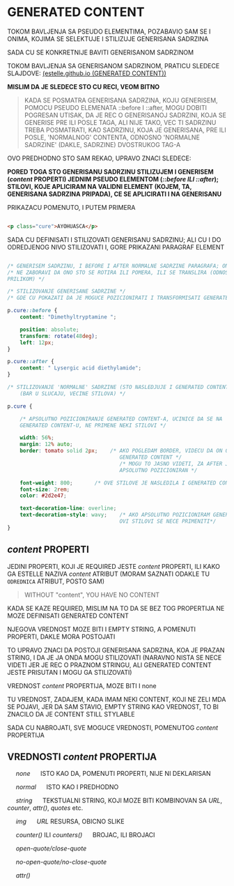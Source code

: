 # GENERATED CONTENT

TOKOM BAVLJENJA SA PSEUDO ELEMENTIMA, POZABAVIO SAM SE I ONIMA, KOJIMA SE SELEKTUJE I STILIZUJE GENERISANA SADRZINA

SADA CU SE KONKRETNIJE BAVITI GENERISANOM SADRZINOM

TOKOM BAVLJENJA SA GENERISANOM SADRZINOM, PRATICU SLEDECE SLAJDOVE: [(estelle.github.io (GENERATED CONTENT))](https://estelle.github.io/cssmastery/generated/#slide1)

**MISLIM DA JE SLEDECE STO CU RECI, VEOM BITNO**

> KADA SE POSMATRA GENERISANA SADRZINA, KOJU GENERISEM, POMOCU PSEUDO ELEMENATA ::before I ::after, MOGU DOBITI POGRESAN UTISAK, DA JE REC O GENERISANOJ SADRZINI, KOJA SE GENERISE PRE ILI POSLE TAGA, ALI NIJE TAKO, VEC TI SADRZINU TREBA POSMATRATI, KAO SADRZINU, KOJA JE GENERISANA, PRE ILI POSLE, 'NORMALNOG' CONTENTA, ODNOSNO 'NORMALNE SADRZINE' (DAKLE, SADRZINE) DVOSTRUKOG TAG-A

OVO PREDHODNO STO SAM REKAO, UPRAVO ZNACI SLEDECE:

**PORED TOGA STO GENERISANU SADRZINU STILIZUJEM I GENERISEM (*content* PROPERTI) JEDNIM PSEUDO ELEMENTOM (*::before ILI ::after*); STILOVI, KOJE APLICIRAM NA VALIDNI ELEMENT (KOJEM, TA, GENERISANA SADRZINA PRIPADA), CE SE APLICIRATI I NA GENERISANU**

PRIKAZACU POMENUTO, I PUTEM PRIMERA

```HTML

<p class="cure">AYOHUASCA</p>

```

SADA CU DEFINISATI I STILIZOVATI GENERISANU SADRZINU; ALI CU I DO ODREDJENOG NIVO STILIZOVATI I, GORE PRIKAZANI PARAGRAF ELEMENT

```CSS

/* GENERISEM SADRZINU, I BEFORE I AFTER NORMALNE SADRZINE PARAGRAFA; ONDA JE ROTIRAM */
/* NE ZABORAVI DA ONO STO SE ROTIRA ILI POMERA, ILI SE TRANSLIRA (ODNOSNO SVE STO SE TRANSFORMISE) MORA BITI APSOLUTNO POSITIONED (OVIM CU SE NAROCITO POZABAVITI DRUGOM
PRILIKOM) */

/* STILIZOVANJE GENERISANE SADRZINE */
/* GDE CU POKAZATI DA JE MOGUCE POZICIONIRATI I TRANSFORMISATI GENERATED CONTENT */

p.cure::before {
    content: "Dimethyltryptamine ";

    position: absolute;
    transform: rotate(48deg);
    left: 12px;
}

p.cure::after {
    content: " Lysergic acid diethylamide";
}

/* STILIZOVANJE 'NORMALNE' SADRZINE (STO NASLEDJUJE I GENERATED CONTENT 
    (BAR U SLUCAJU, VECINE STILOVA) */

p.cure {

    /* APSOLUTNO POZICIONIRANJE GENERATED CONTENT-A, UCINICE DA SE NA
    GENERATED CONTENT-U, NE PRIMENE NEKI STILOVI */

    width: 56%;
    margin: 12% auto;
    border: tomato solid 2px;    /* AKO POGLEDAM BORDER, VIDECU DA ON OKRUZUJE I 
                                    GENERATED CONTENT */
                                    /* MOGU TO JASNO VIDETI, ZA AFTER JER ON NIJE
                                    APSOLUTNO POZICIONIRAN */

    font-weight: 800;       /* OVE STILOVE JE NASLEDILA I GENERATED CONTENT */
    font-size: 2rem;
    color: #2d2e47;

    text-decoration-line: overline;
    text-decoration-style: wavy;    /* AKO APSOLUTNO POZICIONIRAM GENERATED CONTENT
                                    OVI STILOVI SE NECE PRIMENITI*/
}

```

## *content* PROPERTI

JEDINI PROPERTI, KOJI JE REQUIRED JESTE *content* PROPERTI, ILI KAKO GA ESTELLE NAZIVA *content* ATRIBUT (MORAM SAZNATI ODAKLE TU `ODREDNICA` ATRIBUT, POSTO SAM)

> WITHOUT "content", YOU HAVE NO CONTENT

KADA SE KAZE REQUIRED, MISLIM NA TO DA SE BEZ TOG PROPERTIJA NE MOZE DEFINISATI GENERATED CONTENT

NJEGOVA VREDNOST MOZE BITI I EMPTY STRING, A POMENUTI PROPERTI, DAKLE MORA POSTOJATI

TO UPRAVO ZNACI DA POSTOJI GENERISANA SADRZINA, KOA JE PRAZAN STRING, I DA JE JA ONDA MOGU STILIZOVATI (NARAVNO NISTA SE NECE VIDETI JER JE REC O PRAZNOM STRINGU, ALI GENERATED CONTENT JESTE PRISUTAN I MOGU GA STILIZOVATI)

VREDNOST *content* PROPERTIJA, MOZE BITI I none

TU VREDNOST, ZADAJEM, KADA IMAM NEKI CONTENT, KOJI NE ZELI MDA SE POJAVI, JER DA SAM STAVIO, EMPTY STRING KAO VREDNOST, TO BI ZNACILO DA JE CONTENT STILL STYLABLE

SADA CU NABROJATI, SVE MOGUCE VREDNOSTI, POMENUTOG *content* PROPERTIJA

## VREDNOSTI *content* PROPERTIJA

&nbsp;&nbsp;&nbsp;&nbsp; *none*     &nbsp;&nbsp;&nbsp;&nbsp; ISTO KAO DA, POMENUTI PROPERTI, NIJE NI DEKLARISAN

&nbsp;&nbsp;&nbsp;&nbsp; *normal* &nbsp;&nbsp;&nbsp;&nbsp; ISTO KAO I PREDHODNO

&nbsp;&nbsp;&nbsp;&nbsp; *string* &nbsp;&nbsp;&nbsp;&nbsp; TEKSTUALNI STRING, KOJI MOZE BITI KOMBINOVAN SA *URL*, *counter*, *attr()*, *quotes* etc.

&nbsp;&nbsp;&nbsp;&nbsp; *img* &nbsp;&nbsp;&nbsp;&nbsp; *URL* RESURSA, OBICNO SLIKE

&nbsp;&nbsp;&nbsp;&nbsp; *counter()* ILI *counters()* &nbsp;&nbsp;&nbsp;&nbsp; BROJAC, ILI BROJACI

&nbsp;&nbsp;&nbsp;&nbsp; *open-quote/close-quote* &nbsp;&nbsp;&nbsp;&nbsp;

&nbsp;&nbsp;&nbsp;&nbsp; *no-open-quote/no-close-quote* &nbsp;&nbsp;&nbsp;&nbsp;

&nbsp;&nbsp;&nbsp;&nbsp; *attr()* &nbsp;&nbsp;&nbsp;&nbsp;

